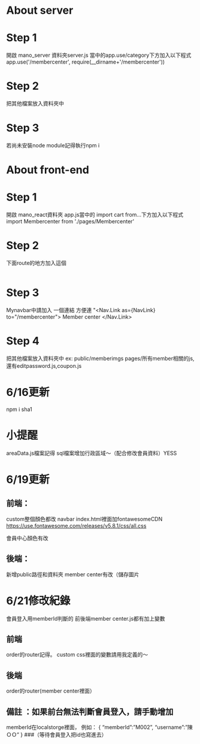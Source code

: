 # About server 
# Step 1
 開啟 mano_server 資料夾server.js 當中的app.use/category下方加入以下程式
 app.use('/membercenter', require(__dirname+'/membercenter'))
# Step 2
把其他檔案放入資料夾中
# Step 3 
若尚未安裝node module記得執行npm i 
# About front-end 
# Step 1
 開啟 mano_react資料夾 app.js當中的 import cart from...下方加入以下程式
 import Membercenter from './pages/Membercenter'
# Step 2
下面route的地方加入這個
<code><Route exact path="/membercenter">
              <Membercenter />
            </Route></code>
# Step 3
Mynavbar中請加入 一個連結 方便連
"<Nav.Link as={NavLink} to="/membercenter">
            Member center
          </Nav.Link>
# Step 4
把其他檔案放入資料夾中
ex:
public/memberimgs
pages/所有member相關的js,還有editpassword.js,coupon.js
# 6/16更新
npm i sha1
# 小提醒
areaData.js檔案記得
sql檔案增加行政區域～（配合修改會員資料）YESS
# 6/19更新
## 前端：
custom整個顏色都改
navbar
index.html裡面加fontawesomeCDN
https://use.fontawesome.com/releases/v5.8.1/css/all.css

會員中心顏色有改

## 後端：
新增public路徑和資料夾
member center有改（儲存圖片

# 6/21修改紀錄

會員登入用memberId判斷的
前後端member center.js都有加上變數

## 前端
order的router記得。
custom css裡面的變數請用我定義的～
## 後端
order的router(member center裡面）

## 備註 ：如果前台無法判斷會員登入，請手動增加
memberId在localstorge裡面，
例如：
{
“memberId”:”M002”,
“username”:”陳ＯＯ”
}
###（等待會員登入把id也寫進去）